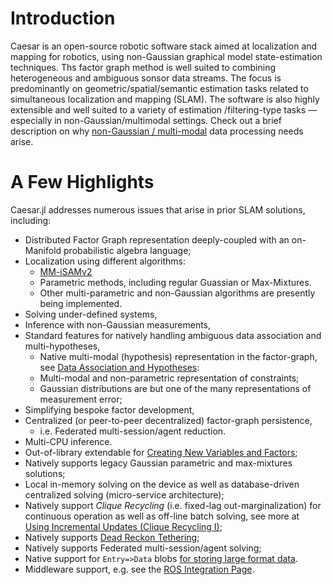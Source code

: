 # Introduction

Caesar is an open-source robotic software stack aimed at localization and mapping for robotics, using non-Gaussian graphical model state-estimation techniques.  Ths factor graph method is well suited to combining heterogeneous and ambiguous sonsor data streams.  The focus is predominantly on geometric/spatial/semantic estimation tasks related to simultaneous localization and mapping (SLAM).  The software is also highly extensible and well suited to a variety of estimation /filtering-type tasks — especially in non-Gaussian/multimodal settings.  Check out a brief description on why [non-Gaussian / multi-modal](https://juliarobotics.org/Caesar.jl/latest/concepts/concepts/#Why/Where-does-non-Gaussian-data-come-from?-1) data processing needs arise.

# A Few Highlights

Caesar.jl addresses numerous issues that arise in prior SLAM solutions, including: 
* Distributed Factor Graph representation deeply-coupled with an on-Manifold probabilistic algebra language;
* Localization using different algorithms:
  * [MM-iSAMv2](http://www.juliarobotics.org/Caesar.jl/latest/refs/literature/#Related-Literature-1)
  * Parametric methods, including regular Guassian or Max-Mixtures.
  * Other multi-parametric and non-Gaussian algorithms are presently being implemented.
* Solving under-defined systems, 
* Inference with non-Gaussian measurements, 
* Standard features for natively handling ambiguous data association and multi-hypotheses, 
  * Native multi-modal (hypothesis) representation in the factor-graph, see [Data Association and Hypotheses](@ref):
  * Multi-modal and non-parametric representation of constraints;
  * Gaussian distributions are but one of the many representations of measurement error;
* Simplifying bespoke factor development, 
* Centralized (or peer-to-peer decentralized) factor-graph persistence, 
  * i.e. Federated multi-session/agent reduction.
* Multi-CPU inference.
* Out-of-library extendable for [Creating New Variables and Factors](@ref);
* Natively supports legacy Gaussian parametric and max-mixtures solutions;
* Local in-memory solving on the device as well as database-driven centralized solving (micro-service architecture);
* Natively support *Clique Recycling* (i.e. fixed-lag out-marginalization) for continuous operation as well as off-line batch solving, see more at [Using Incremental Updates (Clique Recycling I)](@ref);
* Natively supports [Dead Reckon Tethering](examples/deadreckontether.md);
* Natively supports Federated multi-session/agent solving;
* Native support for `Entry=>Data` blobs [for storing large format data](https://juliarobotics.org/Caesar.jl/latest/concepts/entry_data/).
* Middleware support, e.g. see the [ROS Integration Page](examples/using_ros.md).
